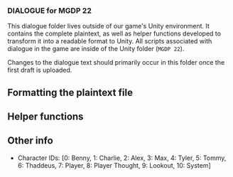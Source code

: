 ### DIALOGUE for MGDP 22

This dialogue folder lives outside of our game's Unity environment. It contains the complete plaintext, as well as helper functions developed to transform it into a readable format to Unity. All scripts associated with dialogue in the game are inside of the Unity folder (`MGDP 22`).

Changes to the dialogue text should primarily occur in this folder once the first draft is uploaded.

## Formatting the plaintext file

## Helper functions

## Other info
- Character IDs: [0: Benny, 1: Charlie, 2: Alex, 3: Max, 4: Tyler, 5: Tommy, 6: Thaddeus, 7: Player, 8: Player Thought, 9: Lookout, 10: System]
